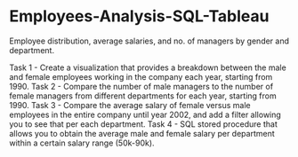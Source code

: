 # Employees-Analysis-SQL-Tableau
Employee distribution, average salaries, and no. of managers by gender and department.

Task 1 - Create a visualization that provides a breakdown between the male and female employees working in the company each year, starting from 1990. 
Task 2 - Compare the number of male managers to the number of female managers from different departments for each year, starting from 1990.
Task 3 - Compare the average salary of female versus male employees in the entire company until year 2002, and add a filter allowing you to see that per each department.
Task 4 - SQL stored procedure that allows you to obtain the average male and female salary per department within a certain salary range (50k-90k). 
